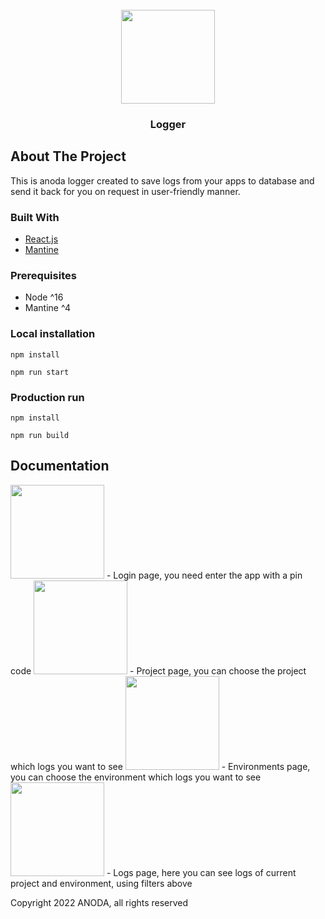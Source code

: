 <!-- PROJECT LOGO -->
<br />
<div align="center">
    <img src="https://drive.google.com/uc?id=1SseYQru59okRfI5F7ImJdClfjK5CIB56" width="150px" alt="">
  </a>

<h3 align="center">Logger</h3>
</div>

<!-- ABOUT THE PROJECT -->

## About The Project

This is anoda logger created to save logs from your apps to database and send
it back for you on request in user-friendly manner.

### Built With

- [React.js](https://reactjs.org/)
- [Mantine](https://mantine.dev/)

<!-- GETTING STARTED -->

### Prerequisites

- Node ^16
- Mantine ^4

### Local installation

`npm install`

`npm run start`

### Production run

`npm install`

`npm run build`

<!-- Documentation -->

## Documentation

<img src="https://drive.google.com/file/d/1JJ8z4tJWRoQAqfjvBB1pczFv90YuEEWX/view?usp=sharing" width="150px" alt="">
- Login page, you need enter the app with a pin code 
<img src="https://drive.google.com/file/d/15NVtXKt_-lwkLnKDZi7olTbU-qyL8KfV/view?usp=sharing" width="150px" alt="">
- Project page, you can choose the project which logs you want to see
<img src="https://drive.google.com/file/d/16a2_xrICo2NOCvFvyPgQ00omyu70LqXh/view?usp=sharing" width="150px" alt="">
- Environments page, you can choose the environment which logs you want to see
<img src="https://drive.google.com/file/d/1A07GAib4dBzLguH9L2y2QXtwAzIXXEPX/view?usp=sharing" width="150px" alt="">
- Logs page, here you can see logs of current project and environment, using filters above

Copyright 2022 ANODA, all rights reserved
